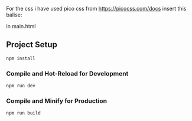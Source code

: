 For the css i have used pico css from https://picocss.com/docs
insert this balise:
<link
  rel="stylesheet"
  href="https://cdn.jsdelivr.net/npm/@picocss/pico@2/css/pico.min.css"
>

in main.html
## Project Setup

```sh
npm install
```

### Compile and Hot-Reload for Development

```sh
npm run dev
```

### Compile and Minify for Production

```sh
npm run build
```
